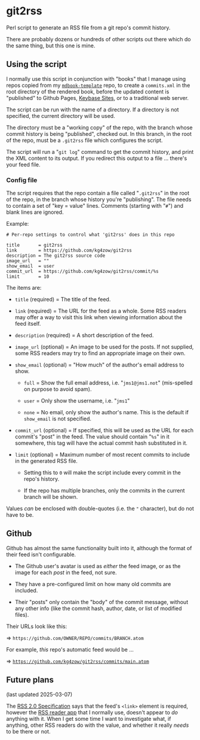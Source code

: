 # git2rss

Perl script to generate an RSS file from a git repo's commit history.

There are probably dozens or hundreds of other scripts out there which do the same thing, but this one is mine.

## Using the script

I normally use this script in conjunction with "books" that I manage using repos copied from my [`mdbook-template`](https://github.com/kg4zow/mdbook-template/) repo, to create a `commits.xml` in the root directory of the rendered book, before the updated content is "published" to Github Pages, [Keybase Sites](https://book.keybase.io/sites), or to a traditional web server.

The script can be run with the name of a directory. If a directory is not specified, the current directory will be used.

The directory must be a "working copy" of the repo, with the branch whose commit history is being "published", checked out. In this branch, in the root of the repo, must be a `.git2rss` file which configures the script.

The script will run a "`git log`" command to get the commit history, and print the XML content to its output. If you redirect this output to a file ... there's your feed file.

### Config file

The script requires that the repo contain a file called "`.git2rss`" in the root of the repo, in the branch whose history you're "publishing". The file needs to contain a set of "key = value" lines. Comments (starting with "`#`") and blank lines are ignored.

Example:

```
# Per-repo settings to control what 'git2rss' does in this repo

title       = git2rss
link        = https://github.com/kg4zow/git2rss
description = The git2rss source code
image_url   = ""
show_email  = user
commit_url  = https://github.com/kg4zow/git2rss/commit/%s
limit       = 10
```

The items are:

* `title` (required) = The title of the feed.

* `link` (required) = The URL for the feed as a whole. Some RSS readers may offer a way to visit this link when viewing information about the feed itself.

* `description` (required) = A short description of the feed.

* `image_url` (optional) = An image to be used for the posts. If not supplied, some RSS readers may try to find an appropriate image on their own.

* `show_email` (optional) = "How much" of the author's email address to show.

    * `full` = Show the full email address, i.e. "`jms1@jms1.not`" (mis-spelled on purpose to avoid spam).

    * `user` = Only show the username, i.e. "`jms1`"

    * `none` = No email, only show the author's name. This is the default if `show_email` is not specified.

* `commit_url` (optional) = If specified, this will be used as the URL for each commit's "post" in the feed. The value should contain "`%s`" in it somewhere, this tag will have the actual commit hash substituted in it.

* `limit` (optional) = Maximum number of most recent commits to include in the generated RSS file.

    * Setting this to `0` will make the script include every commit in the repo's history.

    * If the repo has multiple branches, only the commits in the current branch will be shown.

Values *can* be enclosed with double-quotes (i.e. the `"` character), but do not have to be.

## Github

Github has almost the same functionality built into it, although the format of their feed isn't configurable.

* The Github user's avatar is used as *either* the feed image, or as the image for each *post* in the feed, not sure.

* They have a pre-configured limit on how many old commits are included.

* Their "posts" only contain the "body" of the commit message, without any other info (like the commit hash, author, date, or list of modified files).

Their URLs look like this:

&#x21D2; `https://github.com/OWNER/REPO/commits/BRANCH.atom`

For example, *this* repo's automatic feed would be ...

&#x21D2; [`https://github.com/kg4zow/git2rss/commits/main.atom`](https://github.com/kg4zow/git2rss/commits/main.atom)


## Future plans

(last updated 2025-03-07)

The [RSS 2.0 Specification](https://www.rssboard.org/rss-specification) says that the feed's `<link>` element is required, however the [RSS reader app](https://reeder.app/) that I normally use, doesn't appear to *do* anything with it. When I get some time I want to investigate what, if anything, other RSS readers do with the value, and whether it really *needs* to be there or not.
